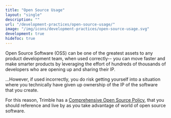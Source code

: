 ```yaml
---
title: "Open Source Usage"
layout: "single"
description: ""
url: "/development-practices/open-source-usage/"
image: "/img/icons/development-practices/open-source-usage.svg"
development: true
hideToc: true
---
```


Open Source Software (OSS) can be one of the greatest assets to any product
development team, when used correctly-- you can move faster and make smarter
products by leveraging the effort of hundreds of thousands of developers who
are opening up and sharing their IP.

...However, if used incorrectly, you do risk getting yourself into a situation
where you technically have given up ownership of the IP of the software that
you create.

For this reason, Trimble has a [Comprehensive Open Source Policy](https://sites.google.com/trimble.com/open-source/home/policy),
that you should reference and live by as you take advantage of world of open
source software.
